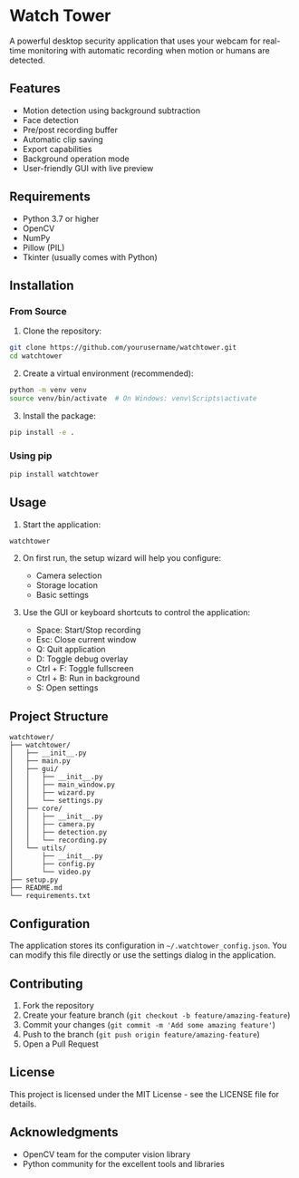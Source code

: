 # Watch Tower

A powerful desktop security application that uses your webcam for real-time monitoring with automatic recording when motion or humans are detected.

## Features

- Motion detection using background subtraction
- Face detection
- Pre/post recording buffer
- Automatic clip saving
- Export capabilities
- Background operation mode
- User-friendly GUI with live preview

## Requirements

- Python 3.7 or higher
- OpenCV
- NumPy
- Pillow (PIL)
- Tkinter (usually comes with Python)

## Installation

### From Source

1. Clone the repository:
```bash
git clone https://github.com/yourusername/watchtower.git
cd watchtower
```

2. Create a virtual environment (recommended):
```bash
python -m venv venv
source venv/bin/activate  # On Windows: venv\Scripts\activate
```

3. Install the package:
```bash
pip install -e .
```

### Using pip

```bash
pip install watchtower
```

## Usage

1. Start the application:
```bash
watchtower
```

2. On first run, the setup wizard will help you configure:
   - Camera selection
   - Storage location
   - Basic settings

3. Use the GUI or keyboard shortcuts to control the application:
   - Space: Start/Stop recording
   - Esc: Close current window
   - Q: Quit application
   - D: Toggle debug overlay
   - Ctrl + F: Toggle fullscreen
   - Ctrl + B: Run in background
   - S: Open settings

## Project Structure

```
watchtower/
├── watchtower/
│   ├── __init__.py
│   ├── main.py
│   ├── gui/
│   │   ├── __init__.py
│   │   ├── main_window.py
│   │   ├── wizard.py
│   │   └── settings.py
│   ├── core/
│   │   ├── __init__.py
│   │   ├── camera.py
│   │   ├── detection.py
│   │   └── recording.py
│   └── utils/
│       ├── __init__.py
│       ├── config.py
│       └── video.py
├── setup.py
├── README.md
└── requirements.txt
```

## Configuration

The application stores its configuration in `~/.watchtower_config.json`. You can modify this file directly or use the settings dialog in the application.

## Contributing

1. Fork the repository
2. Create your feature branch (`git checkout -b feature/amazing-feature`)
3. Commit your changes (`git commit -m 'Add some amazing feature'`)
4. Push to the branch (`git push origin feature/amazing-feature`)
5. Open a Pull Request

## License

This project is licensed under the MIT License - see the LICENSE file for details.

## Acknowledgments

- OpenCV team for the computer vision library
- Python community for the excellent tools and libraries 
